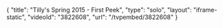 {
    "title": "Tilly's Spring 2015 - First Peek",
    "type": "solo",
    "layout": "iframe-static",
    "videoId": "3822608",
    "url": "\/tvpembed\/3822608"
}